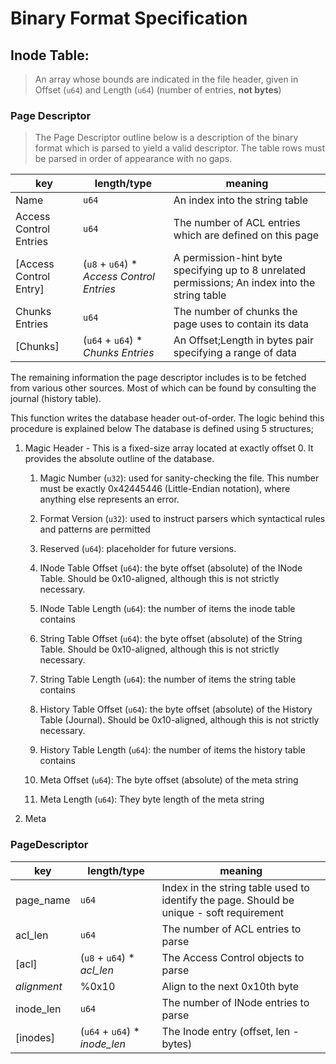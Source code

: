 # Binary Format Specification

## Inode Table: 
> An array whose bounds are indicated in the file header, given in Offset (`u64`) and Length (`u64`) (number of entries, **not bytes**)

### Page Descriptor
> The Page Descriptor outline below is a description of the binary format which is parsed to yield a valid descriptor. The table rows must be parsed in order of appearance with no gaps.

|key|length/type|meaning|
|---|-----------|-------|
|Name|`u64`|An index into the string table|
|Access Control Entries|`u64`|The number of ACL entries which are defined on this page|
|[Access Control Entry]|(`u8` + `u64`) * _Access Control Entries_|A permission-hint byte specifying up to 8 unrelated permissions; An index into the string table|
|Chunks Entries|`u64`|The number of chunks the page uses to contain its data|
|[Chunks]|(`u64` + `u64`) * _Chunks Entries_|An Offset;Length in bytes pair specifying a range of data|

The remaining information the page descriptor includes is to be fetched from various other sources. Most of which can be found by consulting the journal (history table). 

This function writes the database header out-of-order. The logic behind this procedure is explained below
The database is defined using 5 structures;

1. Magic Header - This is a fixed-size array located at exactly offset 0. It provides the absolute outline of the database. 

    1. Magic Number (`u32`): used for sanity-checking the file. This number must be exactly 0x42445446 (Little-Endian notation), where anything else represents an error.

    2. Format Version (`u32`): used to instruct parsers which syntactical rules and patterns are permitted

    3. Reserved (`u64`): placeholder for future versions.

    4. INode Table Offset (`u64`): the byte offset (absolute) of the INode Table. Should be 0x10-aligned, although this is not strictly necessary.

    5. INode Table Length (`u64`): the number of items the inode table contains

    6. String Table Offset (`u64`): the byte offset (absolute) of the String Table. Should be 0x10-aligned, although this is not strictly necessary.

    7. String Table Length (`u64`): the number of items the string table contains

    8. History Table Offset (`u64`): the byte offset (absolute) of the History Table (Journal). Should be 0x10-aligned, although this is not strictly necessary.

    9. History Table Length (`u64`): the number of items the history table contains

    10. Meta Offset (`u64`): The byte offset (absolute) of the meta string

    11. Meta Length (`u64`): They byte length of the meta string

2. Meta     

### PageDescriptor

|key|length/type|meaning|
|---|-----------|-------|
|page_name|`u64`|Index in the string table used to identify the page. Should be unique - soft requirement|
|acl_len|`u64`|The number of ACL entries to parse|
|[acl]|(`u8` + `u64`) * _acl_len_|The Access Control objects to parse|
|_alignment_|%0x10|Align to the next 0x10th byte|
|inode_len|`u64`|The number of INode entries to parse|
|[inodes]|(`u64` + `u64`) * _inode_len_|The Inode entry (offset, len - bytes)|
